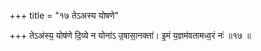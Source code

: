 +++
title = "१७ तेऽअस्य योषणे"

+++
तेऽअ॑स्य॒ योष॑णे दि॒व्ये न योना॑ऽ उ॒षासा॒नक्ता॑। इ॒मं य॒ज्ञम॑वतामध्व॒रं नः॑ ॥१७ ॥